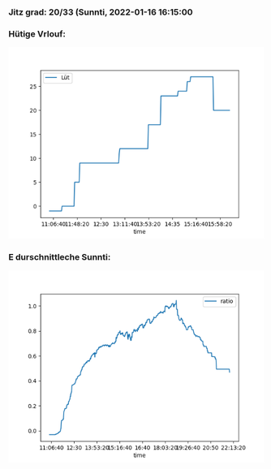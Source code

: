 ### Jitz grad: 20/33 (Sunnti, 2022-01-16 16:15:00

### Hütige Vrlouf:
![Graph](Today.png)

### E durschnittleche Sunnti:
![Graph](Sunnti.png)